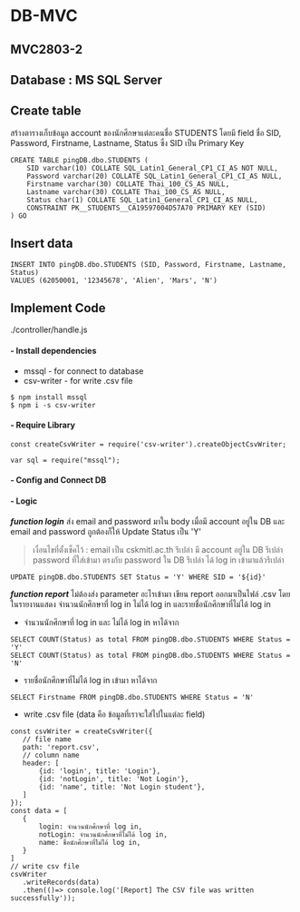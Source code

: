 # DB-MVC

## MVC2803-2

## Database : MS SQL Server
## Create table
สร้างตารางเก็บข้อมูล account ของนักศึกษาแต่ละคนชื่อ STUDENTS
โดยมี field ชื่อ SID, Password, Firstname, Lastname, Status ซึ่ง SID เป็น Primary Key

```
CREATE TABLE pingDB.dbo.STUDENTS (
	SID varchar(10) COLLATE SQL_Latin1_General_CP1_CI_AS NOT NULL,
	Password varchar(20) COLLATE SQL_Latin1_General_CP1_CI_AS NULL,
	Firstname varchar(30) COLLATE Thai_100_CS_AS NULL,
	Lastname varchar(30) COLLATE Thai_100_CS_AS NULL,
	Status char(1) COLLATE SQL_Latin1_General_CP1_CI_AS NULL,
	CONSTRAINT PK__STUDENTS__CA19597004D57A70 PRIMARY KEY (SID)
) GO
```
## Insert data
```
INSERT INTO pingDB.dbo.STUDENTS (SID, Password, Firstname, Lastname, Status)
VALUES (62050001, '12345678', 'Alien', 'Mars', 'N')
```

## Implement Code
./controller/handle.js
#### - Install dependencies
 - mssql - for connect to database
 - csv-writer - for write .csv file
```
$ npm install mssql
$ npm i -s csv-writer
```
#### - Require Library
```
const createCsvWriter = require('csv-writer').createObjectCsvWriter;

var sql = require("mssql");
```
#### - Config and Connect DB 
#### - Logic
***function login*** ส่ง email and password มาใน body เมื่อมี account อยู่ใน DB และ email and password ถูกต้องก็ให้ Update Status เป็น 'Y'
> เงื่อนไขที่ตั้งเช็คไว้ :
> email เป็น cskmitl.ac.th รึเปล่า
> มี account อยู่ใน DB รึเปล่า
> password ที่ใส่เข้ามา ตรงกับ password ใน DB รึเปล่า
> ได้ log in เข้ามาแล้วรึเปล่า

```
UPDATE pingDB.dbo.STUDENTS SET Status = 'Y' WHERE SID = '${id}'
```

***function report*** ไม่ต้องส่ง parameter อะไรเข้ามา
เขียน report ออกมาเป็นไฟล์ .csv โดยในรายงานแสดง จำนวนนักศึกษาที่ log in ไม่ได้ log in และรายชื่อนักศึกษาที่ไม่ได้ log in 
 - จำนวนนักศึกษาที่ log in และ ไม่ได้ log in หาได้จาก
```
SELECT COUNT(Status) as total FROM pingDB.dbo.STUDENTS WHERE Status = 'Y'
SELECT COUNT(Status) as total FROM pingDB.dbo.STUDENTS WHERE Status = 'N'
```
 - รายชื่อนักศึกษาที่ไม่ได้ log in เข้ามา หาได้จาก
 ```
 SELECT Firstname FROM pingDB.dbo.STUDENTS WHERE Status = 'N'
 ```
  - write .csv file (data คือ ข้อมูลที่เราจะใส่ไปในแต่ละ field)
 ```
 const csvWriter = createCsvWriter({
    // file name
    path: 'report.csv',
    // column name
    header: [
        {id: 'login', title: 'Login'},
        {id: 'notLogin', title: 'Not Login'},
        {id: 'name', title: 'Not Login student'},
    ]
});
const data = [
    {
        login: จำนวนนักศึกษาที่ log in,
        notLogin: จำนวนนักศึกษาที่ไม่ได้ log in,
        name: ชื่อนักศึกษาที่ไม่ได้ log in,
    }
]
// write csv file
 csvWriter
    .writeRecords(data)
    .then(()=> console.log('[Report] The CSV file was written successfully'));
 ```
